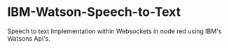 # IBM-Watson-Speech-to-Text
Speech to text Implementation within Websockets in node red using IBM's Watsons Api's.
